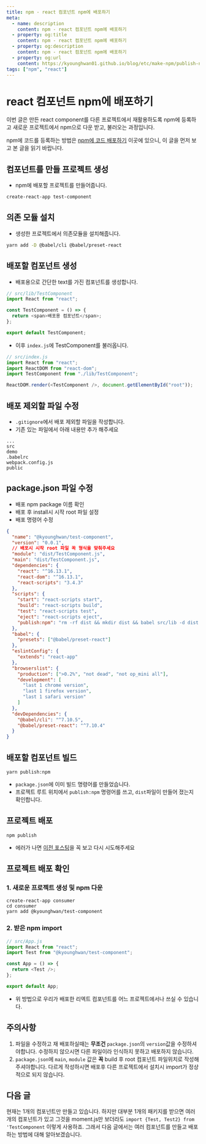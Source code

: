 ```yaml
---
title: npm - react 컴포넌트 npm에 배포하기
meta:
  - name: description
    content: npm - react 컴포넌트 npm에 배포하기
  - property: og:title
    content: npm - react 컴포넌트 npm에 배포하기
  - property: og:description
    content: npm - react 컴포넌트 npm에 배포하기
  - property: og:url
    content: https://kyounghwan01.github.io/blog/etc/make-npm/publish-npm-react-component/
tags: ["npm", "react"]
---
```


# react 컴포넌트 npm에 배포하기

이번 글은 만든 react component를 다른 프로젝트에서 재활용하도록 npm에 등록하고 새로운 프로젝트에서 npm으로 다운 받고, 불러오는 과정입니다.

npm에 코드를 등록하는 방법은 [npm에 코드 배포하기](https://kyounghwan01.github.io/blog/etc/make-npm/publish-npm/) 이곳에 있으니, 이 글을 먼저 보고 본 글을 읽기 바랍니다.

## 컴포넌트를 만들 프로젝트 생성

- npm에 배포할 프로젝트를 만들어줍니다.

```sh
create-react-app test-component
```

## 의존 모듈 설치

- 생성한 프로젝트에서 의존모듈을 설치해줍니다.

```sh
yarn add -D @babel/cli @babel/preset-react
```

## 배포할 컴포넌트 생성

- 배포용으로 간단한 text를 가진 컴포넌트를 생성합니다.

```js
// src/lib/TestComponent
import React from "react";

const TestComponent = () => {
  return <span>배포용 컴포넌트</span>;
};

export default TestComponent;
```

- 이후 `index.js`에 TestComponent를 불러옵니다.

```js
// src/index.js
import React from "react";
import ReactDOM from "react-dom";
import TestComponent from "./lib/TestComponent";

ReactDOM.render(<TestComponent />, document.getElementById("root"));
```

## 배포 제외할 파일 수정

- `.gitignore`에서 배포 제외할 파일을 작성합니다.
- 기존 있는 파일에서 아래 내용만 추가 해주세요

```
...
src
demo
.babelrc
webpack.config.js
public
```

## package.json 파일 수정

- 배포 npm package 이름 확인
- 배포 후 install시 시작 root 파일 설정
- 배포 명령어 수정

```json
{
  "name": "@kyounghwan/test-component",
  "version": "0.0.1",
  // 배포시 시작 root 파일 꼭 형식을 맞춰주세요
  "module": "dist/TestComponent.js",
  "main": "dist/TestComponent.js",
  "dependencies": {
    "react": "^16.13.1",
    "react-dom": "^16.13.1",
    "react-scripts": "3.4.3"
  },
  "scripts": {
    "start": "react-scripts start",
    "build": "react-scripts build",
    "test": "react-scripts test",
    "eject": "react-scripts eject",
    "publish:npm": "rm -rf dist && mkdir dist && babel src/lib -d dist --copy-files"
  },
  "babel": {
    "presets": ["@babel/preset-react"]
  },
  "eslintConfig": {
    "extends": "react-app"
  },
  "browserslist": {
    "production": [">0.2%", "not dead", "not op_mini all"],
    "development": [
      "last 1 chrome version",
      "last 1 firefox version",
      "last 1 safari version"
    ]
  },
  "devDependencies": {
    "@babel/cli": "^7.10.5",
    "@babel/preset-react": "^7.10.4"
  }
}
```

## 배포할 컴포넌트 빌드

```
yarn publish:npm
```

- `package.json`에 이미 빌드 명령어를 만들었습니다.
- 프로젝트 루트 위치에서 `publish:npm` 명령어를 쓰고, `dist`파일이 만들어 졌는지 확인합니다.

## 프로젝트 배포

```
npm publish
```

- 에러가 나면 [이전 포스팅](https://kyounghwan01.github.io/blog/기타/make-npm/publish-npm/)을 꼭 보고 다시 시도해주세요

## 프로젝트 배포 확인

### 1. 새로운 프로젝트 생성 및 npm 다운

```
create-react-app consumer
cd consumer
yarn add @kyounghwan/test-component
```

### 2. 받은 npm import

```js
// src/App.js
import React from "react";
import Test from "@kyounghwan/test-component";

const App = () => {
  return <Test />;
};

export default App;
```

- 위 방법으로 우리가 배포한 리엑트 컴포넌트를 어느 프로젝트에서나 쓰실 수 있습니다.

## 주의사항

1. 파일을 수정하고 재 배포하실때는 **무조건** `package.json`의 `version`값을 수정하셔야합니다. 수정하지 않으시면 다른 파일이라 인식하지 못하고 배포하지 않습니다.
2. `package.json`에 `main`, `module` 값은 **꼭** build 후 root 컴포넌트 파일위치로 작성해주셔야합니다. 다르게 작성하시면 배포후 다른 프로젝트에서 설치시 import가 정상적으로 되지 않습니다.

## 다음 글

현재는 1개의 컴포넌트만 만들고 있습니다. 하지만 대부분 1개의 패키지를 받으면 여러개의 컴포넌트가 있고 그것을 moment.js만 보더라도 `import {Test, Test2} from 'TestComponent` 이렇게 사용하죠. 그래서 다음 글에서는 여러 컴포넌트를 만들고 배포하는 방법에 대해 알아보겠습니다.

<TagLinks />

<Comment />
